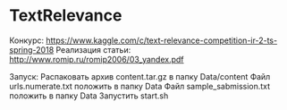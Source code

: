 # TextRelevance
Конкурс: https://www.kaggle.com/c/text-relevance-competition-ir-2-ts-spring-2018
Реализация статьи: http://www.romip.ru/romip2006/03_yandex.pdf

Запуск:
Распаковать архив content.tar.gz в папку Data/content
Файл urls.numerate.txt положить в папку Data
Файл sample_sabmission.txt  положить в папку Data
Запустить start.sh
